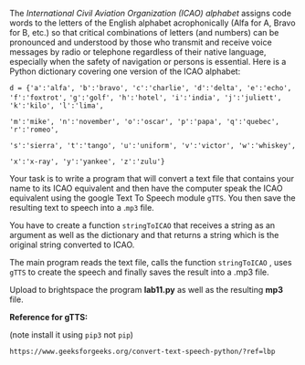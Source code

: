 The *International Civil Aviation Organization (ICAO) alphabet* assigns code words to the letters of the English alphabet acrophonically (Alfa for A, Bravo for B, etc.) so that critical combinations of letters (and numbers) can be pronounced and understood by those who transmit and receive voice messages by radio or telephone regardless of their native language, especially when the safety of navigation or persons is essential. Here is a Python dictionary covering one version of the ICAO alphabet:

`d = {'a':'alfa', 'b':'bravo', 'c':'charlie', 'd':'delta', 'e':'echo', 'f':'foxtrot',`
   `'g':'golf', 'h':'hotel', 'i':'india', 'j':'juliett', 'k':'kilo', 'l':'lima',`

   `'m':'mike', 'n':'november', 'o':'oscar', 'p':'papa', 'q':'quebec', 'r':'romeo',`

   `'s':'sierra', 't':'tango', 'u':'uniform', 'v':'victor', 'w':'whiskey',` 

   `'x':'x-ray', 'y':'yankee', 'z':'zulu'}`

Your task is to write a program that will convert a text file that contains your name to its ICAO equivalent and then have the computer speak the ICAO equivalent using the google Text To Speech module `gTTS`. You then save the resulting text to speech into a .`mp3` file.

You have to create a function `stringToICAO` that receives a string as an argument as well as the dictionary and that returns a string which is the original string converted to ICAO.

The main program reads the text file, calls the function `stringToICAO` , uses `gTTS` to create the speech and finally saves the result into a .mp3 file.

Upload to brightspace the program **lab11.py** as well as the resulting **mp3** file.

**Reference for gTTS:**

(note install it using `pip3` not `pip`)

`https://www.geeksforgeeks.org/convert-text-speech-python/?ref=lbp`
